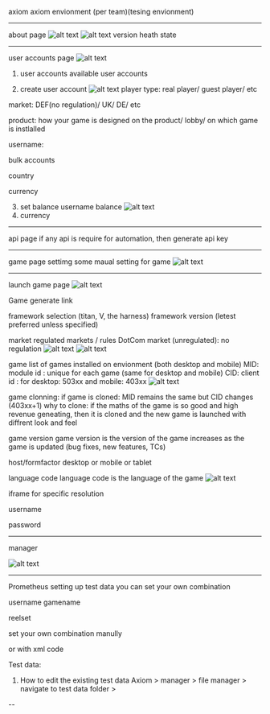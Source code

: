 axiom
axiom envionment (per team)(tesing envionment)

---

about page
![alt text](image-7.png)
![alt text](image-8.png)
version
heath state

---

user accounts page
![alt text](image-5.png)

1. user accounts
   available user accounts

2. create user account
   ![alt text](image-6.png)
   player type: real player/ guest player/ etc

market: DEF(no regulation)/ UK/ DE/ etc

product: how your game is designed on the product/ lobby/ on which game is instlalled

username:

bulk accounts

country

currency

3. set balance
   username
   balance
   ![alt text](image-9.png)
4. currency

---

api page
if any api is require for automation, then generate api key

---

game page
settimg some maual setting for game
![alt text](image-10.png)

---

launch game page
![alt text](image.png)

Game generate link

framework selection (titan, V, the harness)
framework version (letest preferred unless specified)

market
regulated markets / rules
DotCom market (unregulated): no regulation
![alt text](image-1.png)
![alt text](image-2.png)

game
list of games installed on envionment (both desktop and mobile)
MID: module id : unique for each game (same for desktop and mobile)
CID: client id : for desktop: 503xx and mobile: 403xx
![alt text](image-3.png)

game clonning:
if game is cloned: MID remains the same but CID changes (403xx+1)
why to clone:
if the maths of the game is so good and high revenue geneating, then it is cloned and the new game is launched with diffrent look and feel

game version
game version is the version of the game
increases as the game is updated (bug fixes, new features, TCs)

host/formfactor
desktop or mobile or tablet

language code
language code is the language of the game
![alt text](image-4.png)

iframe
for specific resolution

username

password

---

manager

![alt text](image-11.png)

---

Prometheus
setting up test data
you can set your own combination

username
gamename

reelset

set your own combination manully

or with xml code

Test data:

1. How to edit the existing test data
   Axiom > manager > file manager > navigate to test data folder >

--
